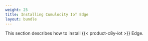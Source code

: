 ```yaml
---
weight: 25
title: Installing Cumulocity IoT Edge
layout: bundle
---
```


This section describes how to install {{< product-c8y-iot >}} Edge.
